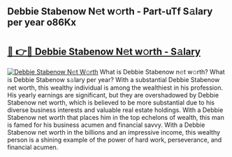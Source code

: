 ## Debbie Stabenow N𝚎t w𝚘rth - Part-uTf S𝚊lary per year o86Kx

# <h2><a href="http://gc457c.nevu.top/?p=Debbie+Stabenow">🔗 👉🔴 Debbie Stabenow N𝚎t w𝚘rth - S𝚊lary</a></h2>

[![Debbie Stabenow N𝚎t W𝚘rth](https://i.imgur.com/Oavwk0R.jpeg)](http://gc457c.nevu.top/?p=Debbie+Stabenow)
What is Debbie Stabenow n𝚎t w𝚘rth? What is Debbie Stabenow s𝚊lary per year?
With a substantial Debbie Stabenow net worth, this wealthy individual is among the wealthiest in his profession. His yearly earnings are significant, but they are overshadowed by Debbie Stabenow net worth, which is believed to be more substantial due to his diverse business interests and valuable real estate holdings. With a Debbie Stabenow net worth that places him in the top echelons of wealth, this man is famed for his business acumen and financial savvy. With a Debbie Stabenow net worth in the billions and an impressive income, this wealthy person is a shining example of the power of hard work, perseverance, and financial acumen.
